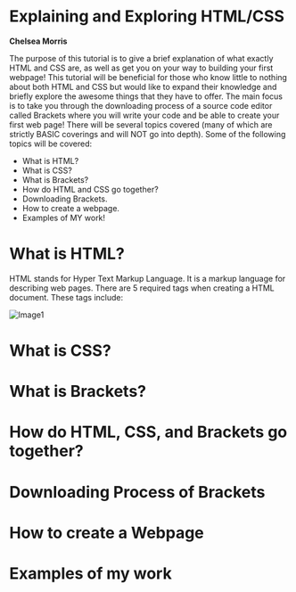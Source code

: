 # Explaining and Exploring HTML/CSS 
**Chelsea Morris**

The purpose of this tutorial is to give a brief explanation of what exactly HTML and CSS are, as well as get you on your way to building your first webpage! This tutorial will be beneficial for those who know little to nothing about both HTML and CSS but would like to expand their knowledge and briefly explore the awesome things that they have to offer. The main focus is to take you through the downloading process of a source code editor called Brackets where you will write your code and be able to create your first web page! There will be several topics covered (many of which are strictly BASIC coverings and will NOT go into depth). Some of the following topics will be covered:

* What is HTML?
* What is CSS?
* What is Brackets?
* How do HTML and CSS go together?
* Downloading Brackets. 
* How to create a webpage.
* Examples of MY work!

# What is HTML?

HTML stands for Hyper Text Markup Language.  It is a markup language for describing web pages. There are 5 required tags when creating a HTML document. These tags include:

![Image1](images/img1)
    
   



# What is CSS?

# What is Brackets?

# How do HTML, CSS, and Brackets go together?

# Downloading Process of Brackets

# How to create a Webpage

# Examples of my work

